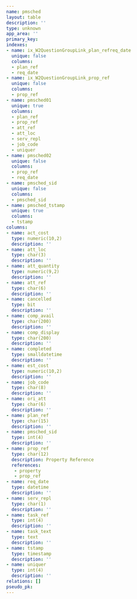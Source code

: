 ```yaml
---
name: pmsched
layout: table
description: ''
type: unknown
app_area: ''
primary_key: 
indexes:
- name: ix_W2QuestionGroupLink_plan_refreq_date
  unique: false
  columns:
  - plan_ref
  - req_date
- name: ix_W2QuestionGroupLink_prop_ref
  unique: false
  columns:
  - prop_ref
- name: pmsched01
  unique: true
  columns:
  - plan_ref
  - prop_ref
  - att_ref
  - att_loc
  - serv_repl
  - job_code
  - uniquer
- name: pmsched02
  unique: false
  columns:
  - prop_ref
  - req_date
- name: pmsched_sid
  unique: false
  columns:
  - pmsched_sid
- name: pmsched_tstamp
  unique: true
  columns:
  - tstamp
columns:
- name: act_cost
  type: numeric(10,2)
  description: ''
- name: att_loc
  type: char(3)
  description: ''
- name: att_quantity
  type: numeric(9,2)
  description: ''
- name: att_ref
  type: char(6)
  description: ''
- name: cancelled
  type: bit
  description: ''
- name: comp_avail
  type: char(200)
  description: ''
- name: comp_display
  type: char(200)
  description: ''
- name: completed
  type: smalldatetime
  description: ''
- name: est_cost
  type: numeric(10,2)
  description: ''
- name: job_code
  type: char(8)
  description: ''
- name: ori_att
  type: char(6)
  description: ''
- name: plan_ref
  type: char(15)
  description: ''
- name: pmsched_sid
  type: int(4)
  description: ''
- name: prop_ref
  type: char(12)
  description: Property Reference
  references:
   - property
   - prop_ref
- name: req_date
  type: datetime
  description: ''
- name: serv_repl
  type: char(1)
  description: ''
- name: task_ref
  type: int(4)
  description: ''
- name: task_text
  type: text
  description: ''
- name: tstamp
  type: timestamp
  description: ''
- name: uniquer
  type: int(4)
  description: ''
relations: []
pseudo_pk: 
---
```


